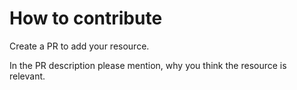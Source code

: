 # How to contribute

Create a PR to add your resource. 

In the PR description please mention, why you think the resource is relevant.

